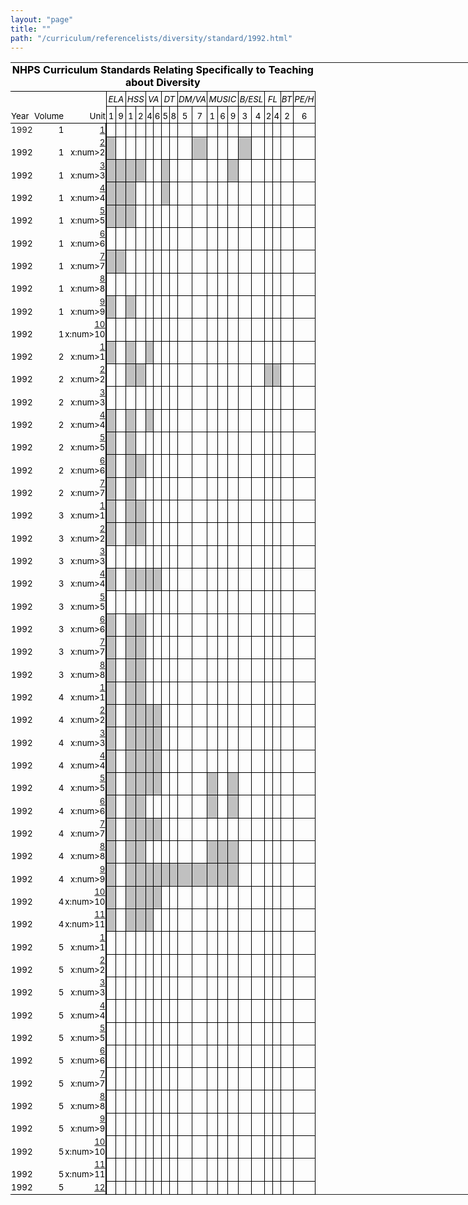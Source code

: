 ```yaml
---
layout: "page"
title: ""
path: "/curriculum/referencelists/diversity/standard/1992.html"
---
```

<main>
<meta content="text/html;
charset=utf-8" http-equiv="Content-Type"/>
<meta content="Excel.Sheet" name="ProgId"/>
<meta content="MSHTML
6.00.2800.1226" name="GENERATOR"/><link href="1992_files/filelist.xml" rel="File-List"/><link href="1992_files/editdata.mso" rel="Edit-Time-Data"/><link href="1992_files/oledata.mso" rel="OLE-Object-Data"/><!--[if
gte
mso
9]><xml>
<o:DocumentProperties>
<o:Author>dk328</o:Author>
<o:LastAuthor>dk328</o:LastAuthor>
<o:Created>2003-10-28T16:17:22Z</o:Created>
<o:LastSaved>2003-11-03T15:40:52Z</o:LastSaved>
<o:Company>
Yale
University</o:Company>
<o:Version>10.2625</o:Version>
</o:DocumentProperties>
<o:OfficeDocumentSettings>
<o:DownloadComponents/>
<o:LocationOfComponents 
HRef="file:///D:\"/>
</o:OfficeDocumentSettings>
</xml><![endif]-->
<style>@page
{mso-footer-data:
Page
&P;
margin:
.23in
.25in
.73in
.69in;
mso-header-margin:
.5in;
mso-footer-margin:
.5in;
mso-page-orientation:
landscape;
}
TABLE
{
mso-displayed-decimal-separator:
".";
mso-displayed-thousand-separator:
","
}
TR
{
mso-height-source:
auto
}
COL
{
mso-width-source:
auto
}
BR
{
mso-data-placement:
same-cell
}
.style0
{
BORDER-RIGHT:
medium
none;
BORDER-TOP:
medium
none;
FONT-WEIGHT:
400;
FONT-SIZE:
10pt;
VERTICAL-ALIGN:
bottom;
BORDER-LEFT:
medium
none;
COLOR:
windowtext;
BORDER-BOTTOM:
medium
none;
FONT-STYLE:
normal;
FONT-FAMILY:
"MS
Sans
Serif";
WHITE-SPACE:
nowrap;
TEXT-DECORATION:
none;
mso-number-format:
General;
mso-rotate:
0;
mso-background-source:
auto;
mso-pattern:
auto;
mso-generic-font-family:
auto;
mso-font-charset:
0;
mso-protection:
locked
visible;
mso-style-name:
Normal;
mso-style-id:
0
}
TD
{
BORDER-RIGHT:
medium
none;
PADDING-RIGHT:
1px;
BORDER-TOP:
medium
none;
PADDING-LEFT:
1px;
FONT-WEIGHT:
400;
FONT-SIZE:
10pt;
VERTICAL-ALIGN:
bottom;
BORDER-LEFT:
medium
none;
COLOR:
windowtext;
PADDING-TOP:
1px;
BORDER-BOTTOM:
medium
none;
FONT-STYLE:
normal;
FONT-FAMILY:
"MS
Sans
Serif";
WHITE-SPACE:
nowrap;
TEXT-DECORATION:
none;
mso-number-format:
General;
mso-rotate:
0;
mso-background-source:
auto;
mso-pattern:
auto;
mso-generic-font-family:
auto;
mso-font-charset:
0;
mso-protection:
locked
visible;
mso-style-parent:
style0;
mso-ignore:
padding
}
.xl24
{
FONT-WEIGHT:
700;
mso-style-parent:
style0
}
.xl25
{
TEXT-ALIGN:
left;
mso-style-parent:
style0
}
.xl26
{
BORDER-RIGHT:
windowtext
0.5pt
solid;
BORDER-TOP:
medium
none;
BORDER-LEFT:
medium
none;
BORDER-BOTTOM:
medium
none;
TEXT-ALIGN:
right;
mso-style-parent:
style0
}
.xl27
{
FONT-STYLE:
italic;
TEXT-ALIGN:
left;
mso-style-parent:
style0
}
.xl28
{
FONT-STYLE:
italic;
mso-style-parent:
style0
}
.xl29
{
BORDER-RIGHT:
windowtext
0.5pt
solid;
BORDER-TOP:
medium
none;
BORDER-LEFT:
medium
none;
BORDER-BOTTOM:
medium
none;
FONT-STYLE:
italic;
TEXT-ALIGN:
right;
mso-style-parent:
style0
}
.xl30
{
BORDER-RIGHT:
windowtext
0.5pt
solid;
BORDER-TOP:
medium
none;
BORDER-LEFT:
windowtext
1.5pt
solid;
BORDER-BOTTOM:
windowtext
0.5pt
solid;
mso-style-parent:
style0
}
.xl31
{
BORDER-RIGHT:
windowtext
0.5pt
solid;
BORDER-TOP:
medium
none;
BORDER-LEFT:
medium
none;
BORDER-BOTTOM:
windowtext
0.5pt
solid;
mso-style-parent:
style0
}
.xl32
{
BORDER-RIGHT:
windowtext
0.5pt
solid;
BORDER-TOP:
medium
none;
BORDER-LEFT:
windowtext
0.5pt
solid;
BORDER-BOTTOM:
windowtext
0.5pt
solid;
mso-style-parent:
style0
}
.xl33
{
BORDER-RIGHT:
windowtext
0.5pt
solid;
BORDER-TOP:
medium
none;
BACKGROUND:
silver;
BORDER-LEFT:
medium
none;
BORDER-BOTTOM:
windowtext
0.5pt
solid;
mso-pattern:
silver
gray-50;
mso-style-parent:
style0
}
.xl34
{
BORDER-RIGHT:
windowtext
0.5pt
solid;
BORDER-TOP:
medium
none;
BACKGROUND:
silver;
BORDER-LEFT:
windowtext
1.5pt
solid;
BORDER-BOTTOM:
windowtext
0.5pt
solid;
mso-pattern:
silver
gray-50;
mso-style-parent:
style0
}
.xl35
{
BORDER-RIGHT:
windowtext
0.5pt
solid;
BORDER-TOP:
medium
none;
BACKGROUND:
silver;
BORDER-LEFT:
windowtext
0.5pt
solid;
BORDER-BOTTOM:
windowtext
0.5pt
solid;
mso-pattern:
silver
gray-50;
mso-style-parent:
style0
}
.xl36
{
BORDER-RIGHT:
windowtext
0.5pt
solid;
BORDER-TOP:
windowtext
0.5pt
solid;
BORDER-LEFT:
windowtext
0.5pt
solid;
BORDER-BOTTOM:
windowtext
1pt
solid;
TEXT-ALIGN:
center;
mso-style-parent:
style0
}
.xl37
{
BORDER-RIGHT:
medium
none;
BORDER-TOP:
medium
none;
BORDER-LEFT:
windowtext
0.5pt
solid;
BORDER-BOTTOM:
windowtext
0.5pt
solid;
FONT-STYLE:
italic;
mso-style-parent:
style0
}
.xl38
{
BORDER-RIGHT:
windowtext
0.5pt
solid;
BORDER-TOP:
medium
none;
BORDER-LEFT:
windowtext
0.5pt
solid;
BORDER-BOTTOM:
windowtext
0.5pt
solid;
FONT-STYLE:
italic;
mso-style-parent:
style0
}
.xl39
{
BORDER-RIGHT:
medium
none;
BORDER-TOP:
medium
none;
BORDER-LEFT:
medium
none;
BORDER-BOTTOM:
windowtext
1pt
solid;
TEXT-ALIGN:
left;
mso-style-parent:
style0
}
.xl40
{
BORDER-RIGHT:
windowtext
0.5pt
solid;
BORDER-TOP:
medium
none;
BORDER-LEFT:
medium
none;
BORDER-BOTTOM:
windowtext
1pt
solid;
TEXT-ALIGN:
right;
mso-style-parent:
style0
}
.xl41
{
BORDER-RIGHT:
medium
none;
BORDER-TOP:
medium
none;
BORDER-LEFT:
medium
none;
BORDER-BOTTOM:
windowtext
1pt
solid;
mso-style-parent:
style0
}
.xl42
{
BORDER-RIGHT:
medium
none;
BORDER-TOP:
medium
none;
BORDER-LEFT:
medium
none;
BORDER-BOTTOM:
windowtext
0.5pt
solid;
FONT-STYLE:
italic;
FONT-FAMILY:
"MS
Sans
Serif",
sans-serif;
TEXT-ALIGN:
center;
mso-font-charset:
0;
mso-style-parent:
style0
}
.xl43
{
BORDER-RIGHT:
windowtext
0.5pt
solid;
BORDER-TOP:
medium
none;
BORDER-LEFT:
medium
none;
BORDER-BOTTOM:
windowtext
0.5pt
solid;
FONT-STYLE:
italic;
FONT-FAMILY:
"MS
Sans
Serif",
sans-serif;
TEXT-ALIGN:
center;
mso-font-charset:
0;
mso-style-parent:
style0
}
.xl44
{
BORDER-RIGHT:
medium
none;
BORDER-TOP:
medium
none;
FONT-WEIGHT:
700;
FONT-SIZE:
12pt;
BORDER-LEFT:
medium
none;
BORDER-BOTTOM:
windowtext
1pt
solid;
FONT-FAMILY:
"MS
Sans
Serif",
sans-serif;
WHITE-SPACE:
normal;
TEXT-ALIGN:
center;
mso-font-charset:
0;
mso-style-parent:
style0
}
.xl45
{
BORDER-RIGHT:
medium
none;
BORDER-TOP:
medium
none;
BORDER-LEFT:
windowtext
0.5pt
solid;
BORDER-BOTTOM:
windowtext
0.5pt
solid;
FONT-STYLE:
italic;
TEXT-ALIGN:
center;
mso-style-parent:
style0
}
.xl46
{
BORDER-RIGHT:
windowtext
0.5pt
solid;
BORDER-TOP:
medium
none;
BORDER-LEFT:
medium
none;
BORDER-BOTTOM:
windowtext
0.5pt
solid;
TEXT-ALIGN:
center;
mso-style-parent:
style0
}
.xl47
{
BORDER-RIGHT:
medium
none;
BORDER-TOP:
medium
none;
BORDER-LEFT:
windowtext
0.5pt
solid;
BORDER-BOTTOM:
windowtext
0.5pt
solid;
FONT-STYLE:
italic;
FONT-FAMILY:
"MS
Sans
Serif",
sans-serif;
TEXT-ALIGN:
center;
mso-font-charset:
0;
mso-style-parent:
style0
}
.xl48
{
BORDER-RIGHT:
medium
none;
BORDER-TOP:
medium
none;
BORDER-LEFT:
medium
none;
BORDER-BOTTOM:
windowtext
0.5pt
solid;
TEXT-ALIGN:
center;
mso-style-parent:
style0
}
.xl49
{
BORDER-RIGHT:
windowtext
0.5pt
solid;
BORDER-TOP:
medium
none;
BORDER-LEFT:
medium
none;
BORDER-BOTTOM:
windowtext
0.5pt
solid;
FONT-STYLE:
italic;
TEXT-ALIGN:
center;
mso-style-parent:
style0
}
.xl50
{
BORDER-RIGHT:
medium
none;
BORDER-TOP:
medium
none;
BORDER-LEFT:
medium
none;
BORDER-BOTTOM:
windowtext
0.5pt
solid;
TEXT-ALIGN:
left;
mso-style-parent:
style0
}
.xl51
{
BORDER-RIGHT:
medium
none;
BORDER-TOP:
medium
none;
BORDER-LEFT:
medium
none;
BORDER-BOTTOM:
windowtext
0.5pt
solid;
mso-style-parent:
style0
}
.xl52
{
BORDER-RIGHT:
windowtext
1.5pt
solid;
BORDER-TOP:
medium
none;
BORDER-LEFT:
medium
none;
BORDER-BOTTOM:
windowtext
0.5pt
solid;
TEXT-ALIGN:
right;
mso-style-parent:
style0
}
</style>
<!--[if
gte
mso
9]><xml>
<x:ExcelWorkbook>
<x:ExcelWorksheets>
<x:ExcelWorksheet>
<x:Name>standarts</x:Name>
<x:WorksheetOptions>
<x:Print>
<x:FitHeight>31</x:FitHeight>
<x:ValidPrinterInfo/>
<x:Scale>90</x:Scale>
<x:HorizontalResolution>-4</x:HorizontalResolution>
<x:VerticalResolution>-4</x:VerticalResolution>
<x:Gridlines/>
</x:Print>
<x:CodeName>Sheet1</x:CodeName>
<x:Selected/>
<x:FreezePanes/>
<x:FrozenNoSplit/>
<x:SplitHorizontal>3</x:SplitHorizontal>
<x:TopRowBottomPane>38</x:TopRowBottomPane>
<x:SplitVertical>3</x:SplitVertical>
<x:LeftColumnRightPane>3</x:LeftColumnRightPane>
<x:ActivePane>0</x:ActivePane>
<x:Panes>
<x:Pane>
<x:Number>3</x:Number>
</x:Pane>
<x:Pane>
<x:Number>1</x:Number>
<x:ActiveCol>6</x:ActiveCol>
</x:Pane>
<x:Pane>
<x:Number>2</x:Number>
<x:ActiveRow>3</x:ActiveRow>
</x:Pane>
<x:Pane>
<x:Number>0</x:Number>
<x:ActiveRow>50</x:ActiveRow>
<x:ActiveCol>2</x:ActiveCol>
<x:RangeSelection>$A$51:$C$51</x:RangeSelection>
</x:Pane>
</x:Panes>
<x:ProtectContents>False</x:ProtectContents>
<x:ProtectObjects>False</x:ProtectObjects>
<x:ProtectScenarios>False</x:ProtectScenarios>
</x:WorksheetOptions>
</x:ExcelWorksheet>
</x:ExcelWorksheets>
<x:WindowHeight>7260</x:WindowHeight>
<x:WindowWidth>11475</x:WindowWidth>
<x:WindowTopX>15</x:WindowTopX>
<x:WindowTopY>0</x:WindowTopY>
<x:ProtectStructure>False</x:ProtectStructure>
<x:ProtectWindows>False</x:ProtectWindows>
</x:ExcelWorkbook>
<x:ExcelName>
<x:Name>Print_Area</x:Name>
<x:SheetIndex>1</x:SheetIndex>
<x:Formula>=standarts!$A$4:$V$51</x:Formula>
</x:ExcelName>
<x:ExcelName>
<x:Name>Print_Titles</x:Name>
<x:SheetIndex>1</x:SheetIndex>
<x:Formula>=standarts!$1:$3</x:Formula>
</x:ExcelName>
</xml><![endif]-->
<table border="0" cellpadding="0" cellspacing="0" style="TABLE-LAYOUT:
fixed;
WIDTH:
1313pt;
BORDER-COLLAPSE:
collapse" width="1739" x:str="">
<colgroup>
<col style="WIDTH:
32pt;
mso-width-source:
userset;
mso-width-alt:
1572" width="43"/>
<col style="WIDTH:
38pt;
mso-width-source:
userset;
mso-width-alt:
1865" width="51"/>
<col style="WIDTH:
26pt;
mso-width-source:
userset;
mso-width-alt:
1280" width="35"/>
<col span="2" style="WIDTH:
24pt;
mso-width-source:
userset;
mso-width-alt:
1170" width="32"/>
<col span="2" style="WIDTH:
20pt;
mso-width-source:
userset;
mso-width-alt:
950" width="26"/>
<col span="2" style="WIDTH:
17pt;
mso-width-source:
userset;
mso-width-alt:
804" width="22"/>
<col span="4" style="WIDTH:
20pt;
mso-width-source:
userset;
mso-width-alt:
950" width="26"/>
<col span="3" style="WIDTH:
20pt;
mso-width-source:
userset;
mso-width-alt:
987" width="27"/>
<col span="2" style="WIDTH:
23pt;
mso-width-source:
userset;
mso-width-alt:
1097" width="30"/>
<col span="2" style="WIDTH:
19pt;
mso-width-source:
userset;
mso-width-alt:
914" width="25"/>
<col style="WIDTH:
23pt;
mso-width-source:
userset;
mso-width-alt:
1133" width="31"/>
<col style="WIDTH:
32pt;
mso-width-source:
userset;
mso-width-alt:
1536" width="42"/>
<col style="WIDTH:
34pt;
mso-width-source:
userset;
mso-width-alt:
1645" width="45"/>
<col span="223" style="WIDTH:
46pt;
mso-width-source:
userset;
mso-width-alt:
2230" width="61"/>
<col span="10" style="WIDTH:
60pt;
mso-width-source:
userset;
mso-width-alt:
2925" width="80"/>
</colgroup><tbody>
<tr height="36" style="HEIGHT:
27pt;
mso-height-source:
userset">
<td class="xl44" colspan="22" height="36" style="WIDTH:
497pt;
HEIGHT:
27pt" width="657">NHPS
Curriculum
Standards
Relating
Specifically
to
Teaching
about
Diversity</td>
<td style="WIDTH:
34pt" width="45"></td>
<td style="WIDTH:
46pt" width="61"></td>
<td style="WIDTH:
46pt" width="61"></td>
<td style="WIDTH:
46pt" width="61"></td>
<td style="WIDTH:
46pt" width="61"></td>
<td style="WIDTH:
46pt" width="61"></td>
<td style="WIDTH:
46pt" width="61"></td>
<td style="WIDTH:
46pt" width="61"></td>
<td style="WIDTH:
46pt" width="61"></td>
<td style="WIDTH:
46pt" width="61"></td>
<td style="WIDTH:
46pt" width="61"></td>
<td style="WIDTH:
46pt" width="61"></td>
<td style="WIDTH:
46pt" width="61"></td>
<td style="WIDTH:
46pt" width="61"></td>
<td style="WIDTH:
46pt" width="61"></td>
<td style="WIDTH:
46pt" width="61"></td>
<td style="WIDTH:
46pt" width="61"></td>
<td style="WIDTH:
46pt" width="61"></td></tr>
<tr class="xl28" height="24" style="HEIGHT:
18pt;
mso-height-source:
userset">
<td class="xl27" height="24" style="HEIGHT:
18pt"></td>
<td class="xl28"></td>
<td class="xl29"> </td>
<td class="xl42" colspan="2" style="BORDER-RIGHT:
black
0.5pt
solid">ELA</td>
<td class="xl45" colspan="2" style="BORDER-RIGHT:
black
0.5pt
solid;
BORDER-LEFT:
medium
none">HSS</td>
<td class="xl47" colspan="2" style="BORDER-RIGHT:
black
0.5pt
solid;
BORDER-LEFT:
medium
none">VA</td>
<td class="xl45" colspan="2" style="BORDER-RIGHT:
black
0.5pt
solid;
BORDER-LEFT:
medium
none">DT</td>
<td class="xl45" colspan="2" style="BORDER-RIGHT:
black
0.5pt
solid;
BORDER-LEFT:
medium
none">DM/VA</td>
<td class="xl45" colspan="3" style="BORDER-RIGHT:
black
0.5pt
solid;
BORDER-LEFT:
medium
none">MUSIC</td>
<td class="xl45" colspan="2" style="BORDER-RIGHT:
black
0.5pt
solid;
BORDER-LEFT:
medium
none">B/ESL</td>
<td class="xl45" colspan="2" style="BORDER-RIGHT:
black
0.5pt
solid;
BORDER-LEFT:
medium
none">FL</td>
<td class="xl37" style="BORDER-LEFT:
medium
none">BT</td>
<td class="xl38">PE/H</td>
<td colspan="18" style="mso-ignore:
colspan"></td></tr>
<tr height="27" style="HEIGHT:
20.25pt;
mso-height-source:
userset">
<td class="xl39" height="27" style="HEIGHT:
20.25pt">Year</td>
<td class="xl41">Volume</td>
<td class="xl40">Unit</td>
<td class="xl36" style="BORDER-TOP:
medium
none;
BORDER-LEFT:
medium
none" x:num="">1</td>
<td class="xl36" style="BORDER-TOP:
medium
none;
BORDER-LEFT:
medium
none" x:num="">9</td>
<td class="xl36" style="BORDER-TOP:
medium
none;
BORDER-LEFT:
medium
none" x:num="">1</td>
<td class="xl36" style="BORDER-TOP:
medium
none;
BORDER-LEFT:
medium
none" x:num="">2</td>
<td class="xl36" style="BORDER-TOP:
medium
none;
BORDER-LEFT:
medium
none" x:num="">4</td>
<td class="xl36" style="BORDER-TOP:
medium
none;
BORDER-LEFT:
medium
none" x:num="">6</td>
<td class="xl36" style="BORDER-TOP:
medium
none;
BORDER-LEFT:
medium
none" x:num="">5</td>
<td class="xl36" style="BORDER-TOP:
medium
none;
BORDER-LEFT:
medium
none" x:num="">8</td>
<td class="xl36" style="BORDER-TOP:
medium
none;
BORDER-LEFT:
medium
none" x:num="">5</td>
<td class="xl36" style="BORDER-TOP:
medium
none;
BORDER-LEFT:
medium
none" x:num="">7</td>
<td class="xl36" style="BORDER-TOP:
medium
none;
BORDER-LEFT:
medium
none" x:num="">1</td>
<td class="xl36" style="BORDER-TOP:
medium
none;
BORDER-LEFT:
medium
none" x:num="">6</td>
<td class="xl36" style="BORDER-TOP:
medium
none;
BORDER-LEFT:
medium
none" x:num="">9</td>
<td class="xl36" style="BORDER-TOP:
medium
none;
BORDER-LEFT:
medium
none" x:num="">3</td>
<td class="xl36" style="BORDER-TOP:
medium
none;
BORDER-LEFT:
medium
none" x:num="">4</td>
<td class="xl36" style="BORDER-TOP:
medium
none;
BORDER-LEFT:
medium
none" x:num="">2</td>
<td class="xl36" style="BORDER-TOP:
medium
none;
BORDER-LEFT:
medium
none" x:num="">4</td>
<td class="xl36" style="BORDER-TOP:
medium
none;
BORDER-LEFT:
medium
none" x:num="">2</td>
<td class="xl36" style="BORDER-TOP:
medium
none;
BORDER-LEFT:
medium
none" x:num="">6</td>
<td colspan="18" style="mso-ignore:
colspan"></td></tr>
<tr height="17" style="HEIGHT:
12.75pt">
<td class="xl25" height="17" style="HEIGHT:
12.75pt" x:num=""><a name="Print_Area">1992</a></td>
<td align="right" x:num="">1</td>
<td class="xl26" x:num=""><a href="/curriculum/guides/1992/1/92.01.01.x.html">1</a></td>
<td class="xl30"> </td>
<td class="xl31"> </td>
<td class="xl31"> </td>
<td class="xl31"> </td>
<td class="xl31"> </td>
<td class="xl31"> </td>
<td class="xl32" style="BORDER-LEFT:
medium
none"> </td>
<td class="xl32" style="BORDER-LEFT:
medium
none"> </td>
<td class="xl32" style="BORDER-LEFT:
medium
none"> </td>
<td class="xl32" style="BORDER-LEFT:
medium
none"> </td>
<td class="xl32" style="BORDER-LEFT:
medium
none"> </td>
<td class="xl32" style="BORDER-LEFT:
medium
none"> </td>
<td class="xl32" style="BORDER-LEFT:
medium
none"> </td>
<td class="xl32" style="BORDER-LEFT:
medium
none"> </td>
<td class="xl32" style="BORDER-LEFT:
medium
none"> </td>
<td class="xl32" style="BORDER-LEFT:
medium
none"> </td>
<td class="xl31"> </td>
<td class="xl32" style="BORDER-LEFT:
medium
none"> </td>
<td class="xl32" style="BORDER-LEFT:
medium
none"> </td>
<td colspan="18" style="mso-ignore:
colspan"></td></tr>
<tr height="17" style="HEIGHT:
12.75pt">
<td class="xl25" height="17" style="HEIGHT:
12.75pt" x:num="">1992</td>
<td align="right" x:num="">1</td>
<td class="xl26" x:num=""><a href="/curriculum/guides/1992/1/92.01.02.x.html">2</a>
x:num&gt;2</td>
<td class="xl34"> </td>
<td class="xl31"> </td>
<td class="xl31"> </td>
<td class="xl31"> </td>
<td class="xl31"> </td>
<td class="xl31"> </td>
<td class="xl32" style="BORDER-LEFT:
medium
none"> </td>
<td class="xl32" style="BORDER-LEFT:
medium
none"> </td>
<td class="xl32" style="BORDER-LEFT:
medium
none"> </td>
<td class="xl35" style="BORDER-LEFT:
medium
none"> </td>
<td class="xl32" style="BORDER-LEFT:
medium
none"> </td>
<td class="xl32" style="BORDER-LEFT:
medium
none"> </td>
<td class="xl32" style="BORDER-LEFT:
medium
none"> </td>
<td class="xl35" style="BORDER-LEFT:
medium
none"> </td>
<td class="xl32" style="BORDER-LEFT:
medium
none"> </td>
<td class="xl32" style="BORDER-LEFT:
medium
none"> </td>
<td class="xl31"> </td>
<td class="xl32" style="BORDER-LEFT:
medium
none"> </td>
<td class="xl32" style="BORDER-LEFT:
medium
none"> </td>
<td colspan="18" style="mso-ignore:
colspan"></td></tr>
<tr height="17" style="HEIGHT:
12.75pt">
<td class="xl25" height="17" style="HEIGHT:
12.75pt" x:num="">1992</td>
<td align="right" x:num="">1</td>
<td class="xl26" x:num=""><a href="/curriculum/guides/1992/1/92.01.03.x.html">3</a>
x:num&gt;3</td>
<td class="xl34"> </td>
<td class="xl33"> </td>
<td class="xl33"> </td>
<td class="xl33"> </td>
<td class="xl31"> </td>
<td class="xl31"> </td>
<td class="xl35" style="BORDER-LEFT:
medium
none"> </td>
<td class="xl32" style="BORDER-LEFT:
medium
none"> </td>
<td class="xl32" style="BORDER-LEFT:
medium
none"> </td>
<td class="xl32" style="BORDER-LEFT:
medium
none"> </td>
<td class="xl32" style="BORDER-LEFT:
medium
none"> </td>
<td class="xl32" style="BORDER-LEFT:
medium
none"> </td>
<td class="xl35" style="BORDER-LEFT:
medium
none"> </td>
<td class="xl32" style="BORDER-LEFT:
medium
none"> </td>
<td class="xl32" style="BORDER-LEFT:
medium
none"> </td>
<td class="xl32" style="BORDER-LEFT:
medium
none"> </td>
<td class="xl31"> </td>
<td class="xl32" style="BORDER-LEFT:
medium
none"> </td>
<td class="xl32" style="BORDER-LEFT:
medium
none"> </td>
<td colspan="18" style="mso-ignore:
colspan"></td></tr>
<tr height="17" style="HEIGHT:
12.75pt">
<td class="xl25" height="17" style="HEIGHT:
12.75pt" x:num="">1992</td>
<td align="right" x:num="">1</td>
<td class="xl26" x:num=""><a href="/curriculum/guides/1992/1/92.01.04.x.html">4</a>
x:num&gt;4</td>
<td class="xl34"> </td>
<td class="xl33"> </td>
<td class="xl33"> </td>
<td class="xl31"> </td>
<td class="xl31"> </td>
<td class="xl31"> </td>
<td class="xl35" style="BORDER-LEFT:
medium
none"> </td>
<td class="xl32" style="BORDER-LEFT:
medium
none"> </td>
<td class="xl32" style="BORDER-LEFT:
medium
none"> </td>
<td class="xl32" style="BORDER-LEFT:
medium
none"> </td>
<td class="xl32" style="BORDER-LEFT:
medium
none"> </td>
<td class="xl32" style="BORDER-LEFT:
medium
none"> </td>
<td class="xl32" style="BORDER-LEFT:
medium
none"> </td>
<td class="xl32" style="BORDER-LEFT:
medium
none"> </td>
<td class="xl32" style="BORDER-LEFT:
medium
none"> </td>
<td class="xl32" style="BORDER-LEFT:
medium
none"> </td>
<td class="xl31"> </td>
<td class="xl32" style="BORDER-LEFT:
medium
none"> </td>
<td class="xl32" style="BORDER-LEFT:
medium
none"> </td>
<td colspan="18" style="mso-ignore:
colspan"></td></tr>
<tr class="xl24" height="17" style="HEIGHT:
12.75pt">
<td class="xl25" height="17" style="HEIGHT:
12.75pt" x:num="">1992</td>
<td align="right" x:num="">1</td>
<td class="xl26" x:num=""><a href="/curriculum/guides/1992/1/92.01.05.x.html">5</a>
x:num&gt;5</td>
<td class="xl34"> </td>
<td class="xl33"> </td>
<td class="xl33"> </td>
<td class="xl31"> </td>
<td class="xl31"> </td>
<td class="xl31"> </td>
<td class="xl32" style="BORDER-LEFT:
medium
none"> </td>
<td class="xl32" style="BORDER-LEFT:
medium
none"> </td>
<td class="xl32" style="BORDER-LEFT:
medium
none"> </td>
<td class="xl32" style="BORDER-LEFT:
medium
none"> </td>
<td class="xl32" style="BORDER-LEFT:
medium
none"> </td>
<td class="xl32" style="BORDER-LEFT:
medium
none"> </td>
<td class="xl32" style="BORDER-LEFT:
medium
none"> </td>
<td class="xl32" style="BORDER-LEFT:
medium
none"> </td>
<td class="xl32" style="BORDER-LEFT:
medium
none"> </td>
<td class="xl32" style="BORDER-LEFT:
medium
none"> </td>
<td class="xl31"> </td>
<td class="xl32" style="BORDER-LEFT:
medium
none"> </td>
<td class="xl32" style="BORDER-LEFT:
medium
none"> </td>
<td colspan="18" style="mso-ignore:
colspan"></td></tr>
<tr height="17" style="HEIGHT:
12.75pt">
<td class="xl25" height="17" style="HEIGHT:
12.75pt" x:num="">1992</td>
<td align="right" x:num="">1</td>
<td class="xl26" x:num=""><a href="/curriculum/guides/1992/1/92.01.06.x.html">6</a>
x:num&gt;6</td>
<td class="xl30"> </td>
<td class="xl31"> </td>
<td class="xl31"> </td>
<td class="xl31"> </td>
<td class="xl31"> </td>
<td class="xl31"> </td>
<td class="xl32" style="BORDER-LEFT:
medium
none"> </td>
<td class="xl32" style="BORDER-LEFT:
medium
none"> </td>
<td class="xl32" style="BORDER-LEFT:
medium
none"> </td>
<td class="xl32" style="BORDER-LEFT:
medium
none"> </td>
<td class="xl32" style="BORDER-LEFT:
medium
none"> </td>
<td class="xl32" style="BORDER-LEFT:
medium
none"> </td>
<td class="xl32" style="BORDER-LEFT:
medium
none"> </td>
<td class="xl32" style="BORDER-LEFT:
medium
none"> </td>
<td class="xl32" style="BORDER-LEFT:
medium
none"> </td>
<td class="xl32" style="BORDER-LEFT:
medium
none"> </td>
<td class="xl31"> </td>
<td class="xl32" style="BORDER-LEFT:
medium
none"> </td>
<td class="xl32" style="BORDER-LEFT:
medium
none"> </td>
<td colspan="18" style="mso-ignore:
colspan"></td></tr>
<tr height="17" style="HEIGHT:
12.75pt">
<td class="xl25" height="17" style="HEIGHT:
12.75pt" x:num="">1992</td>
<td align="right" x:num="">1</td>
<td class="xl26" x:num=""><a href="/curriculum/guides/1992/1/92.01.07.x.html">7</a>
x:num&gt;7</td>
<td class="xl34"> </td>
<td class="xl33"> </td>
<td class="xl31"> </td>
<td class="xl31"> </td>
<td class="xl31"> </td>
<td class="xl31"> </td>
<td class="xl32" style="BORDER-LEFT:
medium
none"> </td>
<td class="xl32" style="BORDER-LEFT:
medium
none"> </td>
<td class="xl32" style="BORDER-LEFT:
medium
none"> </td>
<td class="xl32" style="BORDER-LEFT:
medium
none"> </td>
<td class="xl32" style="BORDER-LEFT:
medium
none"> </td>
<td class="xl32" style="BORDER-LEFT:
medium
none"> </td>
<td class="xl32" style="BORDER-LEFT:
medium
none"> </td>
<td class="xl32" style="BORDER-LEFT:
medium
none"> </td>
<td class="xl32" style="BORDER-LEFT:
medium
none"> </td>
<td class="xl32" style="BORDER-LEFT:
medium
none"> </td>
<td class="xl31"> </td>
<td class="xl32" style="BORDER-LEFT:
medium
none"> </td>
<td class="xl32" style="BORDER-LEFT:
medium
none"> </td>
<td colspan="18" style="mso-ignore:
colspan"></td></tr>
<tr height="17" style="HEIGHT:
12.75pt">
<td class="xl25" height="17" style="HEIGHT:
12.75pt" x:num="">1992</td>
<td align="right" x:num="">1</td>
<td class="xl26" x:num=""><a href="/curriculum/guides/1992/1/92.01.08.x.html">8</a>
x:num&gt;8</td>
<td class="xl30"> </td>
<td class="xl31"> </td>
<td class="xl31"> </td>
<td class="xl31"> </td>
<td class="xl31"> </td>
<td class="xl31"> </td>
<td class="xl32" style="BORDER-LEFT:
medium
none"> </td>
<td class="xl32" style="BORDER-LEFT:
medium
none"> </td>
<td class="xl32" style="BORDER-LEFT:
medium
none"> </td>
<td class="xl32" style="BORDER-LEFT:
medium
none"> </td>
<td class="xl32" style="BORDER-LEFT:
medium
none"> </td>
<td class="xl32" style="BORDER-LEFT:
medium
none"> </td>
<td class="xl32" style="BORDER-LEFT:
medium
none"> </td>
<td class="xl32" style="BORDER-LEFT:
medium
none"> </td>
<td class="xl32" style="BORDER-LEFT:
medium
none"> </td>
<td class="xl32" style="BORDER-LEFT:
medium
none"> </td>
<td class="xl31"> </td>
<td class="xl32" style="BORDER-LEFT:
medium
none"> </td>
<td class="xl32" style="BORDER-LEFT:
medium
none"> </td>
<td colspan="18" style="mso-ignore:
colspan"></td></tr>
<tr height="17" style="HEIGHT:
12.75pt">
<td class="xl25" height="17" style="HEIGHT:
12.75pt" x:num="">1992</td>
<td align="right" x:num="">1</td>
<td class="xl26" x:num=""><a href="/curriculum/guides/1992/1/92.01.09.x.html">9</a>
x:num&gt;9</td>
<td class="xl34"> </td>
<td class="xl31"> </td>
<td class="xl33"> </td>
<td class="xl31"> </td>
<td class="xl31"> </td>
<td class="xl31"> </td>
<td class="xl32" style="BORDER-LEFT:
medium
none"> </td>
<td class="xl32" style="BORDER-LEFT:
medium
none"> </td>
<td class="xl32" style="BORDER-LEFT:
medium
none"> </td>
<td class="xl32" style="BORDER-LEFT:
medium
none"> </td>
<td class="xl32" style="BORDER-LEFT:
medium
none"> </td>
<td class="xl32" style="BORDER-LEFT:
medium
none"> </td>
<td class="xl32" style="BORDER-LEFT:
medium
none"> </td>
<td class="xl32" style="BORDER-LEFT:
medium
none"> </td>
<td class="xl32" style="BORDER-LEFT:
medium
none"> </td>
<td class="xl32" style="BORDER-LEFT:
medium
none"> </td>
<td class="xl31"> </td>
<td class="xl32" style="BORDER-LEFT:
medium
none"> </td>
<td class="xl32" style="BORDER-LEFT:
medium
none"> </td>
<td colspan="18" style="mso-ignore:
colspan"></td></tr>
<tr height="17" style="HEIGHT:
12.75pt">
<td class="xl25" height="17" style="HEIGHT:
12.75pt" x:num="">1992</td>
<td align="right" x:num="">1</td>
<td class="xl26" x:num=""><a href="/curriculum/guides/1992/1/92.01.10.x.html">10</a>
x:num&gt;10</td>
<td class="xl30"> </td>
<td class="xl31"> </td>
<td class="xl31"> </td>
<td class="xl31"> </td>
<td class="xl31"> </td>
<td class="xl31"> </td>
<td class="xl32" style="BORDER-LEFT:
medium
none"> </td>
<td class="xl32" style="BORDER-LEFT:
medium
none"> </td>
<td class="xl32" style="BORDER-LEFT:
medium
none"> </td>
<td class="xl32" style="BORDER-LEFT:
medium
none"> </td>
<td class="xl32" style="BORDER-LEFT:
medium
none"> </td>
<td class="xl32" style="BORDER-LEFT:
medium
none"> </td>
<td class="xl32" style="BORDER-LEFT:
medium
none"> </td>
<td class="xl32" style="BORDER-LEFT:
medium
none"> </td>
<td class="xl32" style="BORDER-LEFT:
medium
none"> </td>
<td class="xl32" style="BORDER-LEFT:
medium
none"> </td>
<td class="xl31"> </td>
<td class="xl32" style="BORDER-LEFT:
medium
none"> </td>
<td class="xl32" style="BORDER-LEFT:
medium
none"> </td>
<td colspan="18" style="mso-ignore:
colspan"></td></tr>
<tr height="17" style="HEIGHT:
12.75pt">
<td class="xl25" height="17" style="HEIGHT:
12.75pt" x:num="">1992</td>
<td align="right" x:num="">2</td>
<td class="xl26" x:num=""><a href="/curriculum/guides/1992/2/92.02.01.x.html">1</a>
x:num&gt;1</td>
<td class="xl34"> </td>
<td class="xl31"> </td>
<td class="xl33"> </td>
<td class="xl31"> </td>
<td class="xl33"> </td>
<td class="xl31"> </td>
<td class="xl32" style="BORDER-LEFT:
medium
none"> </td>
<td class="xl32" style="BORDER-LEFT:
medium
none"> </td>
<td class="xl32" style="BORDER-LEFT:
medium
none"> </td>
<td class="xl32" style="BORDER-LEFT:
medium
none"> </td>
<td class="xl32" style="BORDER-LEFT:
medium
none"> </td>
<td class="xl32" style="BORDER-LEFT:
medium
none"> </td>
<td class="xl32" style="BORDER-LEFT:
medium
none"> </td>
<td class="xl32" style="BORDER-LEFT:
medium
none"> </td>
<td class="xl32" style="BORDER-LEFT:
medium
none"> </td>
<td class="xl32" style="BORDER-LEFT:
medium
none"> </td>
<td class="xl31"> </td>
<td class="xl32" style="BORDER-LEFT:
medium
none"> </td>
<td class="xl32" style="BORDER-LEFT:
medium
none"> </td>
<td colspan="18" style="mso-ignore:
colspan"></td></tr>
<tr height="17" style="HEIGHT:
12.75pt">
<td class="xl25" height="17" style="HEIGHT:
12.75pt" x:num="">1992</td>
<td align="right" x:num="">2</td>
<td class="xl26" x:num=""><a href="/curriculum/guides/1992/2/92.02.02.x.html">2</a>
x:num&gt;2</td>
<td class="xl30"> </td>
<td class="xl31"> </td>
<td class="xl33"> </td>
<td class="xl33"> </td>
<td class="xl31"> </td>
<td class="xl31"> </td>
<td class="xl32" style="BORDER-LEFT:
medium
none"> </td>
<td class="xl32" style="BORDER-LEFT:
medium
none"> </td>
<td class="xl32" style="BORDER-LEFT:
medium
none"> </td>
<td class="xl32" style="BORDER-LEFT:
medium
none"> </td>
<td class="xl32" style="BORDER-LEFT:
medium
none"> </td>
<td class="xl32" style="BORDER-LEFT:
medium
none"> </td>
<td class="xl32" style="BORDER-LEFT:
medium
none"> </td>
<td class="xl32" style="BORDER-LEFT:
medium
none"> </td>
<td class="xl32" style="BORDER-LEFT:
medium
none"> </td>
<td class="xl35" style="BORDER-LEFT:
medium
none"> </td>
<td class="xl33"> </td>
<td class="xl32" style="BORDER-LEFT:
medium
none"> </td>
<td class="xl32" style="BORDER-LEFT:
medium
none"> </td>
<td colspan="18" style="mso-ignore:
colspan"></td></tr>
<tr height="17" style="HEIGHT:
12.75pt">
<td class="xl25" height="17" style="HEIGHT:
12.75pt" x:num="">1992</td>
<td align="right" x:num="">2</td>
<td class="xl26" x:num=""><a href="/curriculum/guides/1992/2/92.02.03.x.html">3</a>
x:num&gt;3</td>
<td class="xl30"> </td>
<td class="xl31"> </td>
<td class="xl31"> </td>
<td class="xl31"> </td>
<td class="xl31"> </td>
<td class="xl31"> </td>
<td class="xl32" style="BORDER-LEFT:
medium
none"> </td>
<td class="xl32" style="BORDER-LEFT:
medium
none"> </td>
<td class="xl32" style="BORDER-LEFT:
medium
none"> </td>
<td class="xl32" style="BORDER-LEFT:
medium
none"> </td>
<td class="xl32" style="BORDER-LEFT:
medium
none"> </td>
<td class="xl32" style="BORDER-LEFT:
medium
none"> </td>
<td class="xl32" style="BORDER-LEFT:
medium
none"> </td>
<td class="xl32" style="BORDER-LEFT:
medium
none"> </td>
<td class="xl32" style="BORDER-LEFT:
medium
none"> </td>
<td class="xl32" style="BORDER-LEFT:
medium
none"> </td>
<td class="xl31"> </td>
<td class="xl32" style="BORDER-LEFT:
medium
none"> </td>
<td class="xl32" style="BORDER-LEFT:
medium
none"> </td>
<td colspan="18" style="mso-ignore:
colspan"></td></tr>
<tr height="17" style="HEIGHT:
12.75pt">
<td class="xl25" height="17" style="HEIGHT:
12.75pt" x:num="">1992</td>
<td align="right" x:num="">2</td>
<td class="xl26" x:num=""><a href="/curriculum/guides/1992/2/92.02.04.x.html">4</a>
x:num&gt;4</td>
<td class="xl34"> </td>
<td class="xl31"> </td>
<td class="xl33"> </td>
<td class="xl31"> </td>
<td class="xl33"> </td>
<td class="xl31"> </td>
<td class="xl32" style="BORDER-LEFT:
medium
none"> </td>
<td class="xl32" style="BORDER-LEFT:
medium
none"> </td>
<td class="xl32" style="BORDER-LEFT:
medium
none"> </td>
<td class="xl32" style="BORDER-LEFT:
medium
none"> </td>
<td class="xl32" style="BORDER-LEFT:
medium
none"> </td>
<td class="xl32" style="BORDER-LEFT:
medium
none"> </td>
<td class="xl32" style="BORDER-LEFT:
medium
none"> </td>
<td class="xl32" style="BORDER-LEFT:
medium
none"> </td>
<td class="xl32" style="BORDER-LEFT:
medium
none"> </td>
<td class="xl32" style="BORDER-LEFT:
medium
none"> </td>
<td class="xl31"> </td>
<td class="xl32" style="BORDER-LEFT:
medium
none"> </td>
<td class="xl32" style="BORDER-LEFT:
medium
none"> </td>
<td colspan="18" style="mso-ignore:
colspan"></td></tr>
<tr height="17" style="HEIGHT:
12.75pt">
<td class="xl25" height="17" style="HEIGHT:
12.75pt" x:num="">1992</td>
<td align="right" x:num="">2</td>
<td class="xl26" x:num=""><a href="/curriculum/guides/1992/2/92.02.05.x.html">5</a>
x:num&gt;5</td>
<td class="xl34"> </td>
<td class="xl31"> </td>
<td class="xl33"> </td>
<td class="xl31"> </td>
<td class="xl31"> </td>
<td class="xl31"> </td>
<td class="xl32" style="BORDER-LEFT:
medium
none"> </td>
<td class="xl32" style="BORDER-LEFT:
medium
none"> </td>
<td class="xl32" style="BORDER-LEFT:
medium
none"> </td>
<td class="xl32" style="BORDER-LEFT:
medium
none"> </td>
<td class="xl32" style="BORDER-LEFT:
medium
none"> </td>
<td class="xl32" style="BORDER-LEFT:
medium
none"> </td>
<td class="xl32" style="BORDER-LEFT:
medium
none"> </td>
<td class="xl32" style="BORDER-LEFT:
medium
none"> </td>
<td class="xl32" style="BORDER-LEFT:
medium
none"> </td>
<td class="xl32" style="BORDER-LEFT:
medium
none"> </td>
<td class="xl31"> </td>
<td class="xl32" style="BORDER-LEFT:
medium
none"> </td>
<td class="xl32" style="BORDER-LEFT:
medium
none"> </td>
<td colspan="18" style="mso-ignore:
colspan"></td></tr>
<tr height="17" style="HEIGHT:
12.75pt">
<td class="xl25" height="17" style="HEIGHT:
12.75pt" x:num="">1992</td>
<td align="right" x:num="">2</td>
<td class="xl26" x:num=""><a href="/curriculum/guides/1992/2/92.02.06.x.html">6</a>
x:num&gt;6</td>
<td class="xl34"> </td>
<td class="xl31"> </td>
<td class="xl33"> </td>
<td class="xl33"> </td>
<td class="xl31"> </td>
<td class="xl31"> </td>
<td class="xl32" style="BORDER-LEFT:
medium
none"> </td>
<td class="xl32" style="BORDER-LEFT:
medium
none"> </td>
<td class="xl32" style="BORDER-LEFT:
medium
none"> </td>
<td class="xl32" style="BORDER-LEFT:
medium
none"> </td>
<td class="xl32" style="BORDER-LEFT:
medium
none"> </td>
<td class="xl32" style="BORDER-LEFT:
medium
none"> </td>
<td class="xl32" style="BORDER-LEFT:
medium
none"> </td>
<td class="xl32" style="BORDER-LEFT:
medium
none"> </td>
<td class="xl32" style="BORDER-LEFT:
medium
none"> </td>
<td class="xl32" style="BORDER-LEFT:
medium
none"> </td>
<td class="xl31"> </td>
<td class="xl32" style="BORDER-LEFT:
medium
none"> </td>
<td class="xl32" style="BORDER-LEFT:
medium
none"> </td>
<td colspan="18" style="mso-ignore:
colspan"></td></tr>
<tr height="17" style="HEIGHT:
12.75pt">
<td class="xl25" height="17" style="HEIGHT:
12.75pt" x:num="">1992</td>
<td align="right" x:num="">2</td>
<td class="xl26" x:num=""><a href="/curriculum/guides/1992/2/92.02.07.x.html">7</a>
x:num&gt;7</td>
<td class="xl34"> </td>
<td class="xl31"> </td>
<td class="xl33"> </td>
<td class="xl31"> </td>
<td class="xl31"> </td>
<td class="xl31"> </td>
<td class="xl32" style="BORDER-LEFT:
medium
none"> </td>
<td class="xl32" style="BORDER-LEFT:
medium
none"> </td>
<td class="xl32" style="BORDER-LEFT:
medium
none"> </td>
<td class="xl32" style="BORDER-LEFT:
medium
none"> </td>
<td class="xl32" style="BORDER-LEFT:
medium
none"> </td>
<td class="xl32" style="BORDER-LEFT:
medium
none"> </td>
<td class="xl32" style="BORDER-LEFT:
medium
none"> </td>
<td class="xl32" style="BORDER-LEFT:
medium
none"> </td>
<td class="xl32" style="BORDER-LEFT:
medium
none"> </td>
<td class="xl32" style="BORDER-LEFT:
medium
none"> </td>
<td class="xl31"> </td>
<td class="xl32" style="BORDER-LEFT:
medium
none"> </td>
<td class="xl32" style="BORDER-LEFT:
medium
none"> </td>
<td colspan="18" style="mso-ignore:
colspan"></td></tr>
<tr height="17" style="HEIGHT:
12.75pt">
<td class="xl25" height="17" style="HEIGHT:
12.75pt" x:num="">1992</td>
<td align="right" x:num="">3</td>
<td class="xl26" x:num=""><a href="/curriculum/guides/1992/3/92.03.01.x.html">1</a>
x:num&gt;1</td>
<td class="xl34"> </td>
<td class="xl31"> </td>
<td class="xl33"> </td>
<td class="xl33"> </td>
<td class="xl31"> </td>
<td class="xl31"> </td>
<td class="xl32" style="BORDER-LEFT:
medium
none"> </td>
<td class="xl32" style="BORDER-LEFT:
medium
none"> </td>
<td class="xl32" style="BORDER-LEFT:
medium
none"> </td>
<td class="xl32" style="BORDER-LEFT:
medium
none"> </td>
<td class="xl32" style="BORDER-LEFT:
medium
none"> </td>
<td class="xl32" style="BORDER-LEFT:
medium
none"> </td>
<td class="xl32" style="BORDER-LEFT:
medium
none"> </td>
<td class="xl32" style="BORDER-LEFT:
medium
none"> </td>
<td class="xl32" style="BORDER-LEFT:
medium
none"> </td>
<td class="xl32" style="BORDER-LEFT:
medium
none"> </td>
<td class="xl31"> </td>
<td class="xl32" style="BORDER-LEFT:
medium
none"> </td>
<td class="xl32" style="BORDER-LEFT:
medium
none"> </td>
<td colspan="18" style="mso-ignore:
colspan"></td></tr>
<tr height="17" style="HEIGHT:
12.75pt">
<td class="xl25" height="17" style="HEIGHT:
12.75pt" x:num="">1992</td>
<td align="right" x:num="">3</td>
<td class="xl26" x:num=""><a href="/curriculum/guides/1992/3/92.03.02.x.html">2</a>
x:num&gt;2</td>
<td class="xl34"> </td>
<td class="xl31"> </td>
<td class="xl33"> </td>
<td class="xl33"> </td>
<td class="xl31"> </td>
<td class="xl31"> </td>
<td class="xl32" style="BORDER-LEFT:
medium
none"> </td>
<td class="xl32" style="BORDER-LEFT:
medium
none"> </td>
<td class="xl32" style="BORDER-LEFT:
medium
none"> </td>
<td class="xl32" style="BORDER-LEFT:
medium
none"> </td>
<td class="xl32" style="BORDER-LEFT:
medium
none"> </td>
<td class="xl32" style="BORDER-LEFT:
medium
none"> </td>
<td class="xl32" style="BORDER-LEFT:
medium
none"> </td>
<td class="xl32" style="BORDER-LEFT:
medium
none"> </td>
<td class="xl32" style="BORDER-LEFT:
medium
none"> </td>
<td class="xl32" style="BORDER-LEFT:
medium
none"> </td>
<td class="xl31"> </td>
<td class="xl32" style="BORDER-LEFT:
medium
none"> </td>
<td class="xl32" style="BORDER-LEFT:
medium
none"> </td>
<td colspan="18" style="mso-ignore:
colspan"></td></tr>
<tr height="17" style="HEIGHT:
12.75pt">
<td class="xl25" height="17" style="HEIGHT:
12.75pt" x:num="">1992</td>
<td align="right" x:num="">3</td>
<td class="xl26" x:num=""><a href="/curriculum/guides/1992/3/92.03.03.x.html">3</a>
x:num&gt;3</td>
<td class="xl30"> </td>
<td class="xl31"> </td>
<td class="xl31"> </td>
<td class="xl31"> </td>
<td class="xl31"> </td>
<td class="xl31"> </td>
<td class="xl32" style="BORDER-LEFT:
medium
none"> </td>
<td class="xl32" style="BORDER-LEFT:
medium
none"> </td>
<td class="xl32" style="BORDER-LEFT:
medium
none"> </td>
<td class="xl32" style="BORDER-LEFT:
medium
none"> </td>
<td class="xl32" style="BORDER-LEFT:
medium
none"> </td>
<td class="xl32" style="BORDER-LEFT:
medium
none"> </td>
<td class="xl32" style="BORDER-LEFT:
medium
none"> </td>
<td class="xl32" style="BORDER-LEFT:
medium
none"> </td>
<td class="xl32" style="BORDER-LEFT:
medium
none"> </td>
<td class="xl32" style="BORDER-LEFT:
medium
none"> </td>
<td class="xl31"> </td>
<td class="xl32" style="BORDER-LEFT:
medium
none"> </td>
<td class="xl32" style="BORDER-LEFT:
medium
none"> </td>
<td colspan="18" style="mso-ignore:
colspan"></td></tr>
<tr height="17" style="HEIGHT:
12.75pt">
<td class="xl25" height="17" style="HEIGHT:
12.75pt" x:num="">1992</td>
<td align="right" x:num="">3</td>
<td class="xl26" x:num=""><a href="/curriculum/guides/1992/3/92.03.04.x.html">4</a>
x:num&gt;4</td>
<td class="xl34"> </td>
<td class="xl31"> </td>
<td class="xl33"> </td>
<td class="xl33"> </td>
<td class="xl33"> </td>
<td class="xl33"> </td>
<td class="xl32" style="BORDER-LEFT:
medium
none"> </td>
<td class="xl32" style="BORDER-LEFT:
medium
none"> </td>
<td class="xl32" style="BORDER-LEFT:
medium
none"> </td>
<td class="xl32" style="BORDER-LEFT:
medium
none"> </td>
<td class="xl32" style="BORDER-LEFT:
medium
none"> </td>
<td class="xl32" style="BORDER-LEFT:
medium
none"> </td>
<td class="xl32" style="BORDER-LEFT:
medium
none"> </td>
<td class="xl32" style="BORDER-LEFT:
medium
none"> </td>
<td class="xl32" style="BORDER-LEFT:
medium
none"> </td>
<td class="xl32" style="BORDER-LEFT:
medium
none"> </td>
<td class="xl31"> </td>
<td class="xl32" style="BORDER-LEFT:
medium
none"> </td>
<td class="xl32" style="BORDER-LEFT:
medium
none"> </td>
<td colspan="18" style="mso-ignore:
colspan"></td></tr>
<tr height="17" style="HEIGHT:
12.75pt">
<td class="xl25" height="17" style="HEIGHT:
12.75pt" x:num="">1992</td>
<td align="right" x:num="">3</td>
<td class="xl26" x:num=""><a href="/curriculum/guides/1992/3/92.03.05.x.html">5</a>
x:num&gt;5</td>
<td class="xl30"> </td>
<td class="xl31"> </td>
<td class="xl31"> </td>
<td class="xl31"> </td>
<td class="xl31"> </td>
<td class="xl31"> </td>
<td class="xl32" style="BORDER-LEFT:
medium
none"> </td>
<td class="xl32" style="BORDER-LEFT:
medium
none"> </td>
<td class="xl32" style="BORDER-LEFT:
medium
none"> </td>
<td class="xl32" style="BORDER-LEFT:
medium
none"> </td>
<td class="xl32" style="BORDER-LEFT:
medium
none"> </td>
<td class="xl32" style="BORDER-LEFT:
medium
none"> </td>
<td class="xl32" style="BORDER-LEFT:
medium
none"> </td>
<td class="xl32" style="BORDER-LEFT:
medium
none"> </td>
<td class="xl32" style="BORDER-LEFT:
medium
none"> </td>
<td class="xl32" style="BORDER-LEFT:
medium
none"> </td>
<td class="xl31"> </td>
<td class="xl32" style="BORDER-LEFT:
medium
none"> </td>
<td class="xl32" style="BORDER-LEFT:
medium
none"> </td>
<td colspan="18" style="mso-ignore:
colspan"></td></tr>
<tr height="17" style="HEIGHT:
12.75pt">
<td class="xl25" height="17" style="HEIGHT:
12.75pt" x:num="">1992</td>
<td align="right" x:num="">3</td>
<td class="xl26" x:num=""><a href="/curriculum/guides/1992/3/92.03.06.x.html">6</a>
x:num&gt;6</td>
<td class="xl34"> </td>
<td class="xl31"> </td>
<td class="xl33"> </td>
<td class="xl33"> </td>
<td class="xl31"> </td>
<td class="xl31"> </td>
<td class="xl32" style="BORDER-LEFT:
medium
none"> </td>
<td class="xl32" style="BORDER-LEFT:
medium
none"> </td>
<td class="xl32" style="BORDER-LEFT:
medium
none"> </td>
<td class="xl32" style="BORDER-LEFT:
medium
none"> </td>
<td class="xl32" style="BORDER-LEFT:
medium
none"> </td>
<td class="xl32" style="BORDER-LEFT:
medium
none"> </td>
<td class="xl32" style="BORDER-LEFT:
medium
none"> </td>
<td class="xl32" style="BORDER-LEFT:
medium
none"> </td>
<td class="xl32" style="BORDER-LEFT:
medium
none"> </td>
<td class="xl32" style="BORDER-LEFT:
medium
none"> </td>
<td class="xl31"> </td>
<td class="xl32" style="BORDER-LEFT:
medium
none"> </td>
<td class="xl32" style="BORDER-LEFT:
medium
none"> </td>
<td colspan="18" style="mso-ignore:
colspan"></td></tr>
<tr height="17" style="HEIGHT:
12.75pt">
<td class="xl25" height="17" style="HEIGHT:
12.75pt" x:num="">1992</td>
<td align="right" x:num="">3</td>
<td class="xl26" x:num=""><a href="/curriculum/guides/1992/3/92.03.07.x.html">7</a>
x:num&gt;7</td>
<td class="xl34"> </td>
<td class="xl31"> </td>
<td class="xl33"> </td>
<td class="xl33"> </td>
<td class="xl31"> </td>
<td class="xl31"> </td>
<td class="xl32" style="BORDER-LEFT:
medium
none"> </td>
<td class="xl32" style="BORDER-LEFT:
medium
none"> </td>
<td class="xl32" style="BORDER-LEFT:
medium
none"> </td>
<td class="xl32" style="BORDER-LEFT:
medium
none"> </td>
<td class="xl32" style="BORDER-LEFT:
medium
none"> </td>
<td class="xl32" style="BORDER-LEFT:
medium
none"> </td>
<td class="xl32" style="BORDER-LEFT:
medium
none"> </td>
<td class="xl32" style="BORDER-LEFT:
medium
none"> </td>
<td class="xl32" style="BORDER-LEFT:
medium
none"> </td>
<td class="xl32" style="BORDER-LEFT:
medium
none"> </td>
<td class="xl31"> </td>
<td class="xl32" style="BORDER-LEFT:
medium
none"> </td>
<td class="xl32" style="BORDER-LEFT:
medium
none"> </td>
<td colspan="18" style="mso-ignore:
colspan"></td></tr>
<tr height="17" style="HEIGHT:
12.75pt">
<td class="xl25" height="17" style="HEIGHT:
12.75pt" x:num="">1992</td>
<td align="right" x:num="">3</td>
<td class="xl26" x:num=""><a href="/curriculum/guides/1992/3/92.03.08.x.html">8</a>
x:num&gt;8</td>
<td class="xl34"> </td>
<td class="xl31"> </td>
<td class="xl33"> </td>
<td class="xl33"> </td>
<td class="xl31"> </td>
<td class="xl31"> </td>
<td class="xl32" style="BORDER-LEFT:
medium
none"> </td>
<td class="xl32" style="BORDER-LEFT:
medium
none"> </td>
<td class="xl32" style="BORDER-LEFT:
medium
none"> </td>
<td class="xl32" style="BORDER-LEFT:
medium
none"> </td>
<td class="xl32" style="BORDER-LEFT:
medium
none"> </td>
<td class="xl32" style="BORDER-LEFT:
medium
none"> </td>
<td class="xl32" style="BORDER-LEFT:
medium
none"> </td>
<td class="xl32" style="BORDER-LEFT:
medium
none"> </td>
<td class="xl32" style="BORDER-LEFT:
medium
none"> </td>
<td class="xl32" style="BORDER-LEFT:
medium
none"> </td>
<td class="xl31"> </td>
<td class="xl32" style="BORDER-LEFT:
medium
none"> </td>
<td class="xl32" style="BORDER-LEFT:
medium
none"> </td>
<td colspan="18" style="mso-ignore:
colspan"></td></tr>
<tr height="17" style="HEIGHT:
12.75pt">
<td class="xl25" height="17" style="HEIGHT:
12.75pt" x:num="">1992</td>
<td align="right" x:num="">4</td>
<td class="xl26" x:num=""><a href="/curriculum/guides/1992/4/92.04.01.x.html">1</a>
x:num&gt;1</td>
<td class="xl34"> </td>
<td class="xl31"> </td>
<td class="xl33"> </td>
<td class="xl33"> </td>
<td class="xl31"> </td>
<td class="xl31"> </td>
<td class="xl32" style="BORDER-LEFT:
medium
none"> </td>
<td class="xl32" style="BORDER-LEFT:
medium
none"> </td>
<td class="xl32" style="BORDER-LEFT:
medium
none"> </td>
<td class="xl32" style="BORDER-LEFT:
medium
none"> </td>
<td class="xl32" style="BORDER-LEFT:
medium
none"> </td>
<td class="xl32" style="BORDER-LEFT:
medium
none"> </td>
<td class="xl32" style="BORDER-LEFT:
medium
none"> </td>
<td class="xl32" style="BORDER-LEFT:
medium
none"> </td>
<td class="xl32" style="BORDER-LEFT:
medium
none"> </td>
<td class="xl32" style="BORDER-LEFT:
medium
none"> </td>
<td class="xl31"> </td>
<td class="xl32" style="BORDER-LEFT:
medium
none"> </td>
<td class="xl32" style="BORDER-LEFT:
medium
none"> </td>
<td colspan="18" style="mso-ignore:
colspan"></td></tr>
<tr height="17" style="HEIGHT:
12.75pt">
<td class="xl25" height="17" style="HEIGHT:
12.75pt" x:num="">1992</td>
<td align="right" x:num="">4</td>
<td class="xl26" x:num=""><a href="/curriculum/guides/1992/4/92.04.02.x.html">2</a>
x:num&gt;2</td>
<td class="xl34"> </td>
<td class="xl31"> </td>
<td class="xl33"> </td>
<td class="xl33"> </td>
<td class="xl33"> </td>
<td class="xl33"> </td>
<td class="xl32" style="BORDER-LEFT:
medium
none"> </td>
<td class="xl32" style="BORDER-LEFT:
medium
none"> </td>
<td class="xl32" style="BORDER-LEFT:
medium
none"> </td>
<td class="xl32" style="BORDER-LEFT:
medium
none"> </td>
<td class="xl32" style="BORDER-LEFT:
medium
none"> </td>
<td class="xl32" style="BORDER-LEFT:
medium
none"> </td>
<td class="xl32" style="BORDER-LEFT:
medium
none"> </td>
<td class="xl32" style="BORDER-LEFT:
medium
none"> </td>
<td class="xl32" style="BORDER-LEFT:
medium
none"> </td>
<td class="xl32" style="BORDER-LEFT:
medium
none"> </td>
<td class="xl31"> </td>
<td class="xl32" style="BORDER-LEFT:
medium
none"> </td>
<td class="xl32" style="BORDER-LEFT:
medium
none"> </td>
<td colspan="18" style="mso-ignore:
colspan"></td></tr>
<tr height="17" style="HEIGHT:
12.75pt">
<td class="xl25" height="17" style="HEIGHT:
12.75pt" x:num="">1992</td>
<td align="right" x:num="">4</td>
<td class="xl26" x:num=""><a href="/curriculum/guides/1992/4/92.04.03.x.html">3</a>
x:num&gt;3</td>
<td class="xl34"> </td>
<td class="xl31"> </td>
<td class="xl33"> </td>
<td class="xl33"> </td>
<td class="xl33"> </td>
<td class="xl33"> </td>
<td class="xl32" style="BORDER-LEFT:
medium
none"> </td>
<td class="xl32" style="BORDER-LEFT:
medium
none"> </td>
<td class="xl32" style="BORDER-LEFT:
medium
none"> </td>
<td class="xl32" style="BORDER-LEFT:
medium
none"> </td>
<td class="xl32" style="BORDER-LEFT:
medium
none"> </td>
<td class="xl32" style="BORDER-LEFT:
medium
none"> </td>
<td class="xl32" style="BORDER-LEFT:
medium
none"> </td>
<td class="xl32" style="BORDER-LEFT:
medium
none"> </td>
<td class="xl32" style="BORDER-LEFT:
medium
none"> </td>
<td class="xl32" style="BORDER-LEFT:
medium
none"> </td>
<td class="xl31"> </td>
<td class="xl32" style="BORDER-LEFT:
medium
none"> </td>
<td class="xl32" style="BORDER-LEFT:
medium
none"> </td>
<td colspan="18" style="mso-ignore:
colspan"></td></tr>
<tr height="17" style="HEIGHT:
12.75pt">
<td class="xl25" height="17" style="HEIGHT:
12.75pt" x:num="">1992</td>
<td align="right" x:num="">4</td>
<td class="xl26" x:num=""><a href="/curriculum/guides/1992/4/92.04.04.x.html">4</a>
x:num&gt;4</td>
<td class="xl34"> </td>
<td class="xl31"> </td>
<td class="xl33"> </td>
<td class="xl33"> </td>
<td class="xl33"> </td>
<td class="xl33"> </td>
<td class="xl32" style="BORDER-LEFT:
medium
none"> </td>
<td class="xl32" style="BORDER-LEFT:
medium
none"> </td>
<td class="xl32" style="BORDER-LEFT:
medium
none"> </td>
<td class="xl32" style="BORDER-LEFT:
medium
none"> </td>
<td class="xl32" style="BORDER-LEFT:
medium
none"> </td>
<td class="xl32" style="BORDER-LEFT:
medium
none"> </td>
<td class="xl32" style="BORDER-LEFT:
medium
none"> </td>
<td class="xl32" style="BORDER-LEFT:
medium
none"> </td>
<td class="xl32" style="BORDER-LEFT:
medium
none"> </td>
<td class="xl32" style="BORDER-LEFT:
medium
none"> </td>
<td class="xl31"> </td>
<td class="xl32" style="BORDER-LEFT:
medium
none"> </td>
<td class="xl32" style="BORDER-LEFT:
medium
none"> </td>
<td colspan="18" style="mso-ignore:
colspan"></td></tr>
<tr height="17" style="HEIGHT:
12.75pt">
<td class="xl25" height="17" style="HEIGHT:
12.75pt" x:num="">1992</td>
<td align="right" x:num="">4</td>
<td class="xl26" x:num=""><a href="/curriculum/guides/1992/4/92.04.05.x.html">5</a>
x:num&gt;5</td>
<td class="xl34"> </td>
<td class="xl31"> </td>
<td class="xl33"> </td>
<td class="xl33"> </td>
<td class="xl33"> </td>
<td class="xl33"> </td>
<td class="xl32" style="BORDER-LEFT:
medium
none"> </td>
<td class="xl32" style="BORDER-LEFT:
medium
none"> </td>
<td class="xl32" style="BORDER-LEFT:
medium
none"> </td>
<td class="xl32" style="BORDER-LEFT:
medium
none"> </td>
<td class="xl35" style="BORDER-LEFT:
medium
none"> </td>
<td class="xl32" style="BORDER-LEFT:
medium
none"> </td>
<td class="xl35" style="BORDER-LEFT:
medium
none"> </td>
<td class="xl32" style="BORDER-LEFT:
medium
none"> </td>
<td class="xl32" style="BORDER-LEFT:
medium
none"> </td>
<td class="xl32" style="BORDER-LEFT:
medium
none"> </td>
<td class="xl31"> </td>
<td class="xl32" style="BORDER-LEFT:
medium
none"> </td>
<td class="xl32" style="BORDER-LEFT:
medium
none"> </td>
<td colspan="18" style="mso-ignore:
colspan"></td></tr>
<tr height="17" style="HEIGHT:
12.75pt">
<td class="xl25" height="17" style="HEIGHT:
12.75pt" x:num="">1992</td>
<td align="right" x:num="">4</td>
<td class="xl26" x:num=""><a href="/curriculum/guides/1992/4/92.04.06.x.html">6</a>
x:num&gt;6</td>
<td class="xl34"> </td>
<td class="xl31"> </td>
<td class="xl33"> </td>
<td class="xl33"> </td>
<td class="xl31"> </td>
<td class="xl31"> </td>
<td class="xl32" style="BORDER-LEFT:
medium
none"> </td>
<td class="xl32" style="BORDER-LEFT:
medium
none"> </td>
<td class="xl32" style="BORDER-LEFT:
medium
none"> </td>
<td class="xl32" style="BORDER-LEFT:
medium
none"> </td>
<td class="xl35" style="BORDER-LEFT:
medium
none"> </td>
<td class="xl32" style="BORDER-LEFT:
medium
none"> </td>
<td class="xl35" style="BORDER-LEFT:
medium
none"> </td>
<td class="xl32" style="BORDER-LEFT:
medium
none"> </td>
<td class="xl32" style="BORDER-LEFT:
medium
none"> </td>
<td class="xl32" style="BORDER-LEFT:
medium
none"> </td>
<td class="xl31"> </td>
<td class="xl32" style="BORDER-LEFT:
medium
none"> </td>
<td class="xl32" style="BORDER-LEFT:
medium
none"> </td>
<td colspan="18" style="mso-ignore:
colspan"></td></tr>
<tr height="17" style="HEIGHT:
12.75pt">
<td class="xl25" height="17" style="HEIGHT:
12.75pt" x:num="">1992</td>
<td align="right" x:num="">4</td>
<td class="xl26" x:num=""><a href="/curriculum/guides/1992/4/92.04.07.x.html">7</a>
x:num&gt;7</td>
<td class="xl34"> </td>
<td class="xl31"> </td>
<td class="xl33"> </td>
<td class="xl33"> </td>
<td class="xl33"> </td>
<td class="xl33"> </td>
<td class="xl32" style="BORDER-LEFT:
medium
none"> </td>
<td class="xl32" style="BORDER-LEFT:
medium
none"> </td>
<td class="xl32" style="BORDER-LEFT:
medium
none"> </td>
<td class="xl32" style="BORDER-LEFT:
medium
none"> </td>
<td class="xl32" style="BORDER-LEFT:
medium
none"> </td>
<td class="xl32" style="BORDER-LEFT:
medium
none"> </td>
<td class="xl32" style="BORDER-LEFT:
medium
none"> </td>
<td class="xl32" style="BORDER-LEFT:
medium
none"> </td>
<td class="xl32" style="BORDER-LEFT:
medium
none"> </td>
<td class="xl32" style="BORDER-LEFT:
medium
none"> </td>
<td class="xl31"> </td>
<td class="xl32" style="BORDER-LEFT:
medium
none"> </td>
<td class="xl32" style="BORDER-LEFT:
medium
none"> </td>
<td colspan="18" style="mso-ignore:
colspan"></td></tr>
<tr height="17" style="HEIGHT:
12.75pt">
<td class="xl25" height="17" style="HEIGHT:
12.75pt" x:num="">1992</td>
<td align="right" x:num="">4</td>
<td class="xl26" x:num=""><a href="/curriculum/guides/1992/4/92.04.08.x.html">8</a>
x:num&gt;8</td>
<td class="xl34"> </td>
<td class="xl31"> </td>
<td class="xl33"> </td>
<td class="xl33"> </td>
<td class="xl31"> </td>
<td class="xl31"> </td>
<td class="xl32" style="BORDER-LEFT:
medium
none"> </td>
<td class="xl32" style="BORDER-LEFT:
medium
none"> </td>
<td class="xl32" style="BORDER-LEFT:
medium
none"> </td>
<td class="xl32" style="BORDER-LEFT:
medium
none"> </td>
<td class="xl35" style="BORDER-LEFT:
medium
none"> </td>
<td class="xl35" style="BORDER-LEFT:
medium
none"> </td>
<td class="xl35" style="BORDER-LEFT:
medium
none"> </td>
<td class="xl32" style="BORDER-LEFT:
medium
none"> </td>
<td class="xl32" style="BORDER-LEFT:
medium
none"> </td>
<td class="xl32" style="BORDER-LEFT:
medium
none"> </td>
<td class="xl31"> </td>
<td class="xl32" style="BORDER-LEFT:
medium
none"> </td>
<td class="xl32" style="BORDER-LEFT:
medium
none"> </td>
<td colspan="18" style="mso-ignore:
colspan"></td></tr>
<tr height="17" style="HEIGHT:
12.75pt">
<td class="xl25" height="17" style="HEIGHT:
12.75pt" x:num="">1992</td>
<td align="right" x:num="">4</td>
<td class="xl26" x:num=""><a href="/curriculum/guides/1992/4/92.04.09.x.html">9</a>
x:num&gt;9</td>
<td class="xl34"> </td>
<td class="xl31"> </td>
<td class="xl33"> </td>
<td class="xl33"> </td>
<td class="xl33"> </td>
<td class="xl33"> </td>
<td class="xl35" style="BORDER-LEFT:
medium
none"> </td>
<td class="xl35" style="BORDER-LEFT:
medium
none"> </td>
<td class="xl35" style="BORDER-LEFT:
medium
none"> </td>
<td class="xl35" style="BORDER-LEFT:
medium
none"> </td>
<td class="xl35" style="BORDER-LEFT:
medium
none"> </td>
<td class="xl35" style="BORDER-LEFT:
medium
none"> </td>
<td class="xl35" style="BORDER-LEFT:
medium
none"> </td>
<td class="xl32" style="BORDER-LEFT:
medium
none"> </td>
<td class="xl32" style="BORDER-LEFT:
medium
none"> </td>
<td class="xl32" style="BORDER-LEFT:
medium
none"> </td>
<td class="xl31"> </td>
<td class="xl32" style="BORDER-LEFT:
medium
none"> </td>
<td class="xl32" style="BORDER-LEFT:
medium
none"> </td>
<td colspan="18" style="mso-ignore:
colspan"></td></tr>
<tr height="17" style="HEIGHT:
12.75pt">
<td class="xl25" height="17" style="HEIGHT:
12.75pt" x:num="">1992</td>
<td align="right" x:num="">4</td>
<td class="xl26" x:num=""><a href="/curriculum/guides/1992/4/92.04.10.x.html">10</a>
x:num&gt;10</td>
<td class="xl34"> </td>
<td class="xl31"> </td>
<td class="xl33"> </td>
<td class="xl33"> </td>
<td class="xl33"> </td>
<td class="xl33"> </td>
<td class="xl32" style="BORDER-LEFT:
medium
none"> </td>
<td class="xl32" style="BORDER-LEFT:
medium
none"> </td>
<td class="xl32" style="BORDER-LEFT:
medium
none"> </td>
<td class="xl32" style="BORDER-LEFT:
medium
none"> </td>
<td class="xl32" style="BORDER-LEFT:
medium
none"> </td>
<td class="xl32" style="BORDER-LEFT:
medium
none"> </td>
<td class="xl32" style="BORDER-LEFT:
medium
none"> </td>
<td class="xl32" style="BORDER-LEFT:
medium
none"> </td>
<td class="xl32" style="BORDER-LEFT:
medium
none"> </td>
<td class="xl32" style="BORDER-LEFT:
medium
none"> </td>
<td class="xl31"> </td>
<td class="xl32" style="BORDER-LEFT:
medium
none"> </td>
<td class="xl32" style="BORDER-LEFT:
medium
none"> </td>
<td colspan="18" style="mso-ignore:
colspan"></td></tr>
<tr height="17" style="HEIGHT:
12.75pt">
<td class="xl25" height="17" style="HEIGHT:
12.75pt" x:num="">1992</td>
<td align="right" x:num="">4</td>
<td class="xl26" x:num=""><a href="/curriculum/guides/1992/4/92.04.11.x.html">11</a>
x:num&gt;11</td>
<td class="xl34"> </td>
<td class="xl31"> </td>
<td class="xl33"> </td>
<td class="xl33"> </td>
<td class="xl33"> </td>
<td class="xl31"> </td>
<td class="xl32" style="BORDER-LEFT:
medium
none"> </td>
<td class="xl32" style="BORDER-LEFT:
medium
none"> </td>
<td class="xl32" style="BORDER-LEFT:
medium
none"> </td>
<td class="xl32" style="BORDER-LEFT:
medium
none"> </td>
<td class="xl32" style="BORDER-LEFT:
medium
none"> </td>
<td class="xl32" style="BORDER-LEFT:
medium
none"> </td>
<td class="xl32" style="BORDER-LEFT:
medium
none"> </td>
<td class="xl32" style="BORDER-LEFT:
medium
none"> </td>
<td class="xl32" style="BORDER-LEFT:
medium
none"> </td>
<td class="xl32" style="BORDER-LEFT:
medium
none"> </td>
<td class="xl31"> </td>
<td class="xl32" style="BORDER-LEFT:
medium
none"> </td>
<td class="xl32" style="BORDER-LEFT:
medium
none"> </td>
<td colspan="18" style="mso-ignore:
colspan"></td></tr>
<tr height="17" style="HEIGHT:
12.75pt">
<td class="xl25" height="17" style="HEIGHT:
12.75pt" x:num="">1992</td>
<td align="right" x:num="">5</td>
<td class="xl26" x:num=""><a href="/curriculum/guides/1992/5/92.05.01.x.html">1</a>
x:num&gt;1</td>
<td class="xl30"> </td>
<td class="xl31"> </td>
<td class="xl31"> </td>
<td class="xl31"> </td>
<td class="xl31"> </td>
<td class="xl31"> </td>
<td class="xl32" style="BORDER-LEFT:
medium
none"> </td>
<td class="xl32" style="BORDER-LEFT:
medium
none"> </td>
<td class="xl32" style="BORDER-LEFT:
medium
none"> </td>
<td class="xl32" style="BORDER-LEFT:
medium
none"> </td>
<td class="xl32" style="BORDER-LEFT:
medium
none"> </td>
<td class="xl32" style="BORDER-LEFT:
medium
none"> </td>
<td class="xl32" style="BORDER-LEFT:
medium
none"> </td>
<td class="xl32" style="BORDER-LEFT:
medium
none"> </td>
<td class="xl32" style="BORDER-LEFT:
medium
none"> </td>
<td class="xl32" style="BORDER-LEFT:
medium
none"> </td>
<td class="xl31"> </td>
<td class="xl32" style="BORDER-LEFT:
medium
none"> </td>
<td class="xl32" style="BORDER-LEFT:
medium
none"> </td>
<td colspan="18" style="mso-ignore:
colspan"></td></tr>
<tr height="17" style="HEIGHT:
12.75pt">
<td class="xl25" height="17" style="HEIGHT:
12.75pt" x:num="">1992</td>
<td align="right" x:num="">5</td>
<td class="xl26" x:num=""><a href="/curriculum/guides/1992/5/92.05.02.x.html">2</a>
x:num&gt;2</td>
<td class="xl30"> </td>
<td class="xl31"> </td>
<td class="xl31"> </td>
<td class="xl31"> </td>
<td class="xl31"> </td>
<td class="xl31"> </td>
<td class="xl32" style="BORDER-LEFT:
medium
none"> </td>
<td class="xl32" style="BORDER-LEFT:
medium
none"> </td>
<td class="xl32" style="BORDER-LEFT:
medium
none"> </td>
<td class="xl32" style="BORDER-LEFT:
medium
none"> </td>
<td class="xl32" style="BORDER-LEFT:
medium
none"> </td>
<td class="xl32" style="BORDER-LEFT:
medium
none"> </td>
<td class="xl32" style="BORDER-LEFT:
medium
none"> </td>
<td class="xl32" style="BORDER-LEFT:
medium
none"> </td>
<td class="xl32" style="BORDER-LEFT:
medium
none"> </td>
<td class="xl32" style="BORDER-LEFT:
medium
none"> </td>
<td class="xl31"> </td>
<td class="xl32" style="BORDER-LEFT:
medium
none"> </td>
<td class="xl32" style="BORDER-LEFT:
medium
none"> </td>
<td colspan="18" style="mso-ignore:
colspan"></td></tr>
<tr height="17" style="HEIGHT:
12.75pt">
<td class="xl25" height="17" style="HEIGHT:
12.75pt" x:num="">1992</td>
<td align="right" x:num="">5</td>
<td class="xl26" x:num=""><a href="/curriculum/guides/1992/5/92.05.03.x.html">3</a>
x:num&gt;3</td>
<td class="xl30"> </td>
<td class="xl31"> </td>
<td class="xl31"> </td>
<td class="xl31"> </td>
<td class="xl31"> </td>
<td class="xl31"> </td>
<td class="xl32" style="BORDER-LEFT:
medium
none"> </td>
<td class="xl32" style="BORDER-LEFT:
medium
none"> </td>
<td class="xl32" style="BORDER-LEFT:
medium
none"> </td>
<td class="xl32" style="BORDER-LEFT:
medium
none"> </td>
<td class="xl32" style="BORDER-LEFT:
medium
none"> </td>
<td class="xl32" style="BORDER-LEFT:
medium
none"> </td>
<td class="xl32" style="BORDER-LEFT:
medium
none"> </td>
<td class="xl32" style="BORDER-LEFT:
medium
none"> </td>
<td class="xl32" style="BORDER-LEFT:
medium
none"> </td>
<td class="xl32" style="BORDER-LEFT:
medium
none"> </td>
<td class="xl31"> </td>
<td class="xl32" style="BORDER-LEFT:
medium
none"> </td>
<td class="xl32" style="BORDER-LEFT:
medium
none"> </td>
<td colspan="18" style="mso-ignore:
colspan"></td></tr>
<tr height="17" style="HEIGHT:
12.75pt">
<td class="xl25" height="17" style="HEIGHT:
12.75pt" x:num="">1992</td>
<td align="right" x:num="">5</td>
<td class="xl26" x:num=""><a href="/curriculum/guides/1992/5/92.05.04.x.html">4</a>
x:num&gt;4</td>
<td class="xl30"> </td>
<td class="xl31"> </td>
<td class="xl31"> </td>
<td class="xl31"> </td>
<td class="xl31"> </td>
<td class="xl31"> </td>
<td class="xl32" style="BORDER-LEFT:
medium
none"> </td>
<td class="xl32" style="BORDER-LEFT:
medium
none"> </td>
<td class="xl32" style="BORDER-LEFT:
medium
none"> </td>
<td class="xl32" style="BORDER-LEFT:
medium
none"> </td>
<td class="xl32" style="BORDER-LEFT:
medium
none"> </td>
<td class="xl32" style="BORDER-LEFT:
medium
none"> </td>
<td class="xl32" style="BORDER-LEFT:
medium
none"> </td>
<td class="xl32" style="BORDER-LEFT:
medium
none"> </td>
<td class="xl32" style="BORDER-LEFT:
medium
none"> </td>
<td class="xl32" style="BORDER-LEFT:
medium
none"> </td>
<td class="xl31"> </td>
<td class="xl32" style="BORDER-LEFT:
medium
none"> </td>
<td class="xl32" style="BORDER-LEFT:
medium
none"> </td>
<td colspan="18" style="mso-ignore:
colspan"></td></tr>
<tr height="17" style="HEIGHT:
12.75pt">
<td class="xl25" height="17" style="HEIGHT:
12.75pt" x:num="">1992</td>
<td align="right" x:num="">5</td>
<td class="xl26" x:num=""><a href="/curriculum/guides/1992/5/92.05.05.x.html">5</a>
x:num&gt;5</td>
<td class="xl30"> </td>
<td class="xl31"> </td>
<td class="xl31"> </td>
<td class="xl31"> </td>
<td class="xl31"> </td>
<td class="xl31"> </td>
<td class="xl32" style="BORDER-LEFT:
medium
none"> </td>
<td class="xl32" style="BORDER-LEFT:
medium
none"> </td>
<td class="xl32" style="BORDER-LEFT:
medium
none"> </td>
<td class="xl32" style="BORDER-LEFT:
medium
none"> </td>
<td class="xl32" style="BORDER-LEFT:
medium
none"> </td>
<td class="xl32" style="BORDER-LEFT:
medium
none"> </td>
<td class="xl32" style="BORDER-LEFT:
medium
none"> </td>
<td class="xl32" style="BORDER-LEFT:
medium
none"> </td>
<td class="xl32" style="BORDER-LEFT:
medium
none"> </td>
<td class="xl32" style="BORDER-LEFT:
medium
none"> </td>
<td class="xl31"> </td>
<td class="xl32" style="BORDER-LEFT:
medium
none"> </td>
<td class="xl32" style="BORDER-LEFT:
medium
none"> </td>
<td colspan="18" style="mso-ignore:
colspan"></td></tr>
<tr height="17" style="HEIGHT:
12.75pt">
<td class="xl25" height="17" style="HEIGHT:
12.75pt" x:num="">1992</td>
<td align="right" x:num="">5</td>
<td class="xl26" x:num=""><a href="/curriculum/guides/1992/5/92.05.06.x.html">6</a>
x:num&gt;6</td>
<td class="xl30"> </td>
<td class="xl31"> </td>
<td class="xl31"> </td>
<td class="xl31"> </td>
<td class="xl31"> </td>
<td class="xl31"> </td>
<td class="xl32" style="BORDER-LEFT:
medium
none"> </td>
<td class="xl32" style="BORDER-LEFT:
medium
none"> </td>
<td class="xl32" style="BORDER-LEFT:
medium
none"> </td>
<td class="xl32" style="BORDER-LEFT:
medium
none"> </td>
<td class="xl32" style="BORDER-LEFT:
medium
none"> </td>
<td class="xl32" style="BORDER-LEFT:
medium
none"> </td>
<td class="xl32" style="BORDER-LEFT:
medium
none"> </td>
<td class="xl32" style="BORDER-LEFT:
medium
none"> </td>
<td class="xl32" style="BORDER-LEFT:
medium
none"> </td>
<td class="xl32" style="BORDER-LEFT:
medium
none"> </td>
<td class="xl31"> </td>
<td class="xl32" style="BORDER-LEFT:
medium
none"> </td>
<td class="xl32" style="BORDER-LEFT:
medium
none"> </td>
<td colspan="18" style="mso-ignore:
colspan"></td></tr>
<tr height="17" style="HEIGHT:
12.75pt">
<td class="xl25" height="17" style="HEIGHT:
12.75pt" x:num="">1992</td>
<td align="right" x:num="">5</td>
<td class="xl26" x:num=""><a href="/curriculum/guides/1992/5/92.05.07.x.html">7</a>
x:num&gt;7</td>
<td class="xl30"> </td>
<td class="xl31"> </td>
<td class="xl31"> </td>
<td class="xl31"> </td>
<td class="xl31"> </td>
<td class="xl31"> </td>
<td class="xl32" style="BORDER-LEFT:
medium
none"> </td>
<td class="xl32" style="BORDER-LEFT:
medium
none"> </td>
<td class="xl32" style="BORDER-LEFT:
medium
none"> </td>
<td class="xl32" style="BORDER-LEFT:
medium
none"> </td>
<td class="xl32" style="BORDER-LEFT:
medium
none"> </td>
<td class="xl32" style="BORDER-LEFT:
medium
none"> </td>
<td class="xl32" style="BORDER-LEFT:
medium
none"> </td>
<td class="xl32" style="BORDER-LEFT:
medium
none"> </td>
<td class="xl32" style="BORDER-LEFT:
medium
none"> </td>
<td class="xl32" style="BORDER-LEFT:
medium
none"> </td>
<td class="xl31"> </td>
<td class="xl32" style="BORDER-LEFT:
medium
none"> </td>
<td class="xl32" style="BORDER-LEFT:
medium
none"> </td>
<td colspan="18" style="mso-ignore:
colspan"></td></tr>
<tr height="17" style="HEIGHT:
12.75pt">
<td class="xl25" height="17" style="HEIGHT:
12.75pt" x:num="">1992</td>
<td align="right" x:num="">5</td>
<td class="xl26" x:num=""><a href="/curriculum/guides/1992/5/92.05.08.x.html">8</a>
x:num&gt;8</td>
<td class="xl30"> </td>
<td class="xl31"> </td>
<td class="xl31"> </td>
<td class="xl31"> </td>
<td class="xl31"> </td>
<td class="xl31"> </td>
<td class="xl32" style="BORDER-LEFT:
medium
none"> </td>
<td class="xl32" style="BORDER-LEFT:
medium
none"> </td>
<td class="xl32" style="BORDER-LEFT:
medium
none"> </td>
<td class="xl32" style="BORDER-LEFT:
medium
none"> </td>
<td class="xl32" style="BORDER-LEFT:
medium
none"> </td>
<td class="xl32" style="BORDER-LEFT:
medium
none"> </td>
<td class="xl32" style="BORDER-LEFT:
medium
none"> </td>
<td class="xl32" style="BORDER-LEFT:
medium
none"> </td>
<td class="xl32" style="BORDER-LEFT:
medium
none"> </td>
<td class="xl32" style="BORDER-LEFT:
medium
none"> </td>
<td class="xl31"> </td>
<td class="xl32" style="BORDER-LEFT:
medium
none"> </td>
<td class="xl32" style="BORDER-LEFT:
medium
none"> </td>
<td colspan="18" style="mso-ignore:
colspan"></td></tr>
<tr height="17" style="HEIGHT:
12.75pt">
<td class="xl25" height="17" style="HEIGHT:
12.75pt" x:num="">1992</td>
<td align="right" x:num="">5</td>
<td class="xl26" x:num=""><a href="/curriculum/guides/1992/5/92.05.09.x.html">9</a>
x:num&gt;9</td>
<td class="xl30"> </td>
<td class="xl31"> </td>
<td class="xl31"> </td>
<td class="xl31"> </td>
<td class="xl31"> </td>
<td class="xl31"> </td>
<td class="xl32" style="BORDER-LEFT:
medium
none"> </td>
<td class="xl32" style="BORDER-LEFT:
medium
none"> </td>
<td class="xl32" style="BORDER-LEFT:
medium
none"> </td>
<td class="xl32" style="BORDER-LEFT:
medium
none"> </td>
<td class="xl32" style="BORDER-LEFT:
medium
none"> </td>
<td class="xl32" style="BORDER-LEFT:
medium
none"> </td>
<td class="xl32" style="BORDER-LEFT:
medium
none"> </td>
<td class="xl32" style="BORDER-LEFT:
medium
none"> </td>
<td class="xl32" style="BORDER-LEFT:
medium
none"> </td>
<td class="xl32" style="BORDER-LEFT:
medium
none"> </td>
<td class="xl31"> </td>
<td class="xl32" style="BORDER-LEFT:
medium
none"> </td>
<td class="xl32" style="BORDER-LEFT:
medium
none"> </td>
<td colspan="18" style="mso-ignore:
colspan"></td></tr>
<tr height="17" style="HEIGHT:
12.75pt">
<td class="xl25" height="17" style="HEIGHT:
12.75pt" x:num="">1992</td>
<td align="right" x:num="">5</td>
<td class="xl26" x:num=""><a href="/curriculum/guides/1992/5/92.05.10.x.html">10</a>
x:num&gt;10</td>
<td class="xl30"> </td>
<td class="xl31"> </td>
<td class="xl31"> </td>
<td class="xl31"> </td>
<td class="xl31"> </td>
<td class="xl31"> </td>
<td class="xl32" style="BORDER-LEFT:
medium
none"> </td>
<td class="xl32" style="BORDER-LEFT:
medium
none"> </td>
<td class="xl32" style="BORDER-LEFT:
medium
none"> </td>
<td class="xl32" style="BORDER-LEFT:
medium
none"> </td>
<td class="xl32" style="BORDER-LEFT:
medium
none"> </td>
<td class="xl32" style="BORDER-LEFT:
medium
none"> </td>
<td class="xl32" style="BORDER-LEFT:
medium
none"> </td>
<td class="xl32" style="BORDER-LEFT:
medium
none"> </td>
<td class="xl32" style="BORDER-LEFT:
medium
none"> </td>
<td class="xl32" style="BORDER-LEFT:
medium
none"> </td>
<td class="xl31"> </td>
<td class="xl32" style="BORDER-LEFT:
medium
none"> </td>
<td class="xl32" style="BORDER-LEFT:
medium
none"> </td>
<td colspan="18" style="mso-ignore:
colspan"></td></tr>
<tr height="17" style="HEIGHT:
12.75pt">
<td class="xl25" height="17" style="HEIGHT:
12.75pt" x:num="">1992</td>
<td align="right" x:num="">5</td>
<td class="xl26" x:num=""><a href="/curriculum/guides/1992/5/92.05.11.x.html">11</a>
x:num&gt;11</td>
<td class="xl30"> </td>
<td class="xl31"> </td>
<td class="xl31"> </td>
<td class="xl31"> </td>
<td class="xl31"> </td>
<td class="xl31"> </td>
<td class="xl32" style="BORDER-LEFT:
medium
none"> </td>
<td class="xl32" style="BORDER-LEFT:
medium
none"> </td>
<td class="xl32" style="BORDER-LEFT:
medium
none"> </td>
<td class="xl32" style="BORDER-LEFT:
medium
none"> </td>
<td class="xl32" style="BORDER-LEFT:
medium
none"> </td>
<td class="xl32" style="BORDER-LEFT:
medium
none"> </td>
<td class="xl32" style="BORDER-LEFT:
medium
none"> </td>
<td class="xl32" style="BORDER-LEFT:
medium
none"> </td>
<td class="xl32" style="BORDER-LEFT:
medium
none"> </td>
<td class="xl32" style="BORDER-LEFT:
medium
none"> </td>
<td class="xl31"> </td>
<td class="xl32" style="BORDER-LEFT:
medium
none"> </td>
<td class="xl32" style="BORDER-LEFT:
medium
none"> </td>
<td colspan="18" style="mso-ignore:
colspan"></td></tr>
<tr height="17" style="HEIGHT:
12.75pt">
<td class="xl50" height="17" style="HEIGHT:
12.75pt" x:num="">1992</td>
<td align="right" class="xl51" x:num="">5</td>
<td class="xl52" x:num=""><a href="/curriculum/guides/1992/5/92.05.12.x.html">12</a></td>
<td class="xl30" style="BORDER-LEFT:
medium
none"> </td>
<td class="xl31"> </td>
<td class="xl31"> </td>
<td class="xl31"> </td>
<td class="xl31"> </td>
<td class="xl31"> </td>
<td class="xl32" style="BORDER-LEFT:
medium
none"> </td>
<td class="xl32" style="BORDER-LEFT:
medium
none"> </td>
<td class="xl32" style="BORDER-LEFT:
medium
none"> </td>
<td class="xl32" style="BORDER-LEFT:
medium
none"> </td>
<td class="xl32" style="BORDER-LEFT:
medium
none"> </td>
<td class="xl32" style="BORDER-LEFT:
medium
none"> </td>
<td class="xl32" style="BORDER-LEFT:
medium
none"> </td>
<td class="xl32" style="BORDER-LEFT:
medium
none"> </td>
<td class="xl32" style="BORDER-LEFT:
medium
none"> </td>
<td class="xl32" style="BORDER-LEFT:
medium
none"> </td>
<td class="xl31"> </td>
<td class="xl32" style="BORDER-LEFT:
medium
none"> </td>
<td class="xl32" style="BORDER-LEFT:
medium
none"> </td>
<td colspan="18" style="mso-ignore:
colspan"></td></tr><!--[if
supportMisalignedColumns]-->
<tr height="0" style="display:none">
<td style="width:32pt" width="43"></td>
<td style="width:38pt" width="51"></td>
<td style="width:26pt" width="35"></td>
<td style="width:24pt" width="32"></td>
<td style="width:24pt" width="32"></td>
<td style="width:20pt" width="26"></td>
<td style="width:20pt" width="26"></td>
<td style="width:17pt" width="22"></td>
<td style="width:17pt" width="22"></td>
<td style="width:20pt" width="26"></td>
<td style="width:20pt" width="26"></td>
<td style="width:20pt" width="26"></td>
<td style="width:20pt" width="26"></td>
<td style="width:20pt" width="27"></td>
<td style="width:20pt" width="27"></td>
<td style="width:20pt" width="27"></td>
<td style="width:23pt" width="30"></td>
<td style="width:23pt" width="30"></td>
<td style="width:19pt" width="25"></td>
<td style="width:19pt" width="25"></td>
<td style="width:23pt" width="31"></td>
<td style="width:32pt" width="42"></td>
<td style="width:34pt" width="45"></td>
<td style="width:46pt" width="61"></td>
<td style="width:46pt" width="61"></td>
<td style="width:46pt" width="61"></td>
<td style="width:46pt" width="61"></td>
<td style="width:46pt" width="61"></td>
<td style="width:46pt" width="61"></td>
<td style="width:46pt" width="61"></td>
<td style="width:46pt" width="61"></td>
<td style="width:46pt" width="61"></td>
<td style="width:46pt" width="61"></td>
<td style="width:46pt" width="61"></td>
<td style="width:46pt" width="61"></td>
<td style="width:46pt" width="61"></td>
<td style="width:46pt" width="61"></td>
<td style="width:46pt" width="61"></td>
<td style="width:46pt" width="61"></td>
<td style="width:46pt" width="61"></td>
</tr>
<!--[endif]--></tbody></table>
</main>
